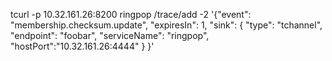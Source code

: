 
tcurl -p 10.32.161.26:8200 ringpop /trace/add -2 '{"event": "membership.checksum.update", "expiresIn": 1, "sink": { "type": "tchannel", "endpoint": "foobar", "serviceName": "ringpop", "hostPort":"10.32.161.26:4444" }  }'

